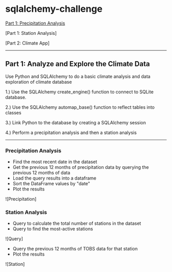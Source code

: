 # sqlalchemy-challenge

[Part 1: Precipitation Analysis](README.md#precipitation-analysis)

[Part 1: Station Analysis]

[Part 2: Climate App]

---

## Part 1: Analyze and Explore the Climate Data

Use Python and SQLAlchemy to do a basic climate analysis and data exploration of climate database
  
1.) Use the SQLAlchemy create_engine() function to connect to SQLite database.

2.) Use the SQLAlchemy automap_base() function to reflect tables into classes

3.) Link Python to the database by creating a SQLAlchemy session

4.) Perform a precipitation analysis and then a station analysis

---

### Precipitation Analysis

- Find the most recent date in the dataset
- Get the previous 12 months of precipitation data by querying the previous 12 months of data
- Load the query results into a dataframe
- Sort the DataFrame values by "date"
- Plot the results

![Precipitation]

### Station Analysis

- Query to calculate the total number of stations in the dataset
- Query to find the most-active stations

![Query]

- Query the previous 12 months of TOBS data for that station
- Plot the results

![Station]
